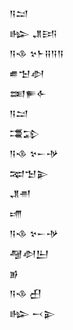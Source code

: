 <div class='block'>
<div class='line'>𒀀𒁺</div>
<div class='line'>𒈗 𒂗𒅀</div>
<div class='line'>𒀀𒈾 𒆳𒈨𒍝𒀀𒀀</div>
<div class='line'>𒌑𒈠𒀠</div>
<div class='line'>𒌅𒊓𒅆</div>
<div class='line'>𒀀𒁺</div>
<div class='line'>𒃮𒁉</div>
<div class='line'>𒀀𒈾 𒆳𒀸𒋩</div>
<div class='line'>𒉈𒈠𒉌</div>
<div class='line'>𒂗𒉣</div>
<div class='line'>𒋬</div>
<div class='line'>𒀀𒈾 𒆳𒀸𒋩</div>
<div class='line'>𒆷𒀠𒌨</div>
<div class='line'>𒂊</div>
<div class='line'>𒀀𒈾 𒌷</div>
<div class='line'>𒈗 𒁁𒉌</div>
</div>
